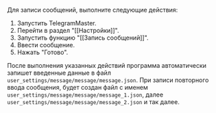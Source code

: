 Для записи сообщений, выполните следующие действия:

1. Запустить TelegramMaster.
2. Перейти в раздел "[[Настройки]]".
3. Запустить функцию "[[Запись сообщений]]".
4. Ввести сообщение.
5. Нажать "Готово".

После выполнения указанных действий программа автоматически запишет введенные данные в файл `user_settings/message/message/message.json`. При записи повторного ввода сообщения, будет создан файл с именем `user_settings/message/message/message_1.json`, далее `user_settings/message/message/message_2.json` и так далее. 

